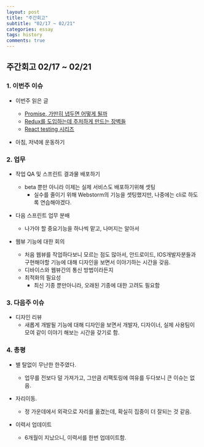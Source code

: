 ```yaml
---
layout: post
title: "주간회고"
subtitle: "02/17 ~ 02/21"
categories: essay
tags: history
comments: true
---
```


## 주간회고 02/17 ~ 02/21

### 1. 이번주 이슈

- 이번주 읽은 글

  - [Promise, 가만히 냅두면 어떻게 될까](https://imch.dev/posts/what-happens-if-do-nothing-with-promise)
  - [Redux를 도입하는데 주저하게 만드는 장벽들](https://www.youtube.com/watch?v=1VNb_wmDiv8&feature=youtu.be&loop=0&fbclid=IwAR2TbKR1J8F8q-EB1sMYMdr9uCKUwTpclHZ2Yc320RNxX8ocltvKX8EqSQ8)
  - [React testing 시리즈](https://jbee.io/react/testing-0-react-testin즈-intro/)

- 아침, 저녁에 운동하기

### 2. 업무

- 작업 QA 및 스프린트 결과물 배포하기

  - beta 뿐만 아니라 이제는 실제 서비스도 배포하기위해 셋팅
    - 실수를 줄이기 위해 Webstorm의 기능을 셋팅했지만, 나중에는 cli로 하도록 연습해야겠다.

- 다음 스프린트 업무 분배

  - 나가야 할 중요기능을 하나씩 맡고, 나머지는 알아서

- 웹뷰 기능에 대한 회의
  - 처음 웹뷰를 작업하다보니 모르는 점도 많아서, 안드로이드, IOS개발자분들과 구현해야할 기능에 대해 디자인을 보면서 이야기하는 시간을 갖음.
  - 디바이스와 웹뷰간의 통신 방법이라든지
  - 최적화의 필요성
    - 최신 기종 뿐만아니라, 오래된 기종에 대한 고려도 필요함

### 3. 다음주 이슈

- 디자인 리뷰
  - 새롭게 개발될 기능에 대해 디자인을 보면서 개발자, 디자이너, 실제 사용팀이 모여 같이 이야기 해보는 시간을 갖기로 함.

### 4. 총평

- 별 탈없이 무난한 한주였다.

  - 업무를 전보다 덜 가져가고, 그만큼 리팩토링에 여유를 두다보니 큰 이슈는 없음.

- 자리이동.

  - 정 가운데에서 외곽으로 자리를 옮겼는데, 확실히 집중이 더 잘되는 것 같음.

- 이력서 업데이트
  - 6개월이 지났으니, 이력서를 한번 업데이트함.
